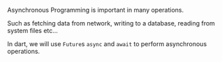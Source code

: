 Asynchronous Programming is important in many operations.

Such as fetching data from network, writing to a database, reading from system files etc...

In dart, we will use `Future`s `async` and `await` to perform asynchronous operations.
